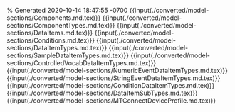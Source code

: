 % Generated 2020-10-14 18:47:55 -0700
{{input(./converted/model-sections/Components.md.tex)}}
{{input(./converted/model-sections/ComponentTypes.md.tex)}}
{{input(./converted/model-sections/DataItems.md.tex)}}
{{input(./converted/model-sections/Conditions.md.tex)}}
{{input(./converted/model-sections/DataItemTypes.md.tex)}}
{{input(./converted/model-sections/SampleDataItemTypes.md.tex)}}
{{input(./converted/model-sections/ControlledVocabDataItemTypes.md.tex)}}
{{input(./converted/model-sections/NumericEventDataItemTypes.md.tex)}}
{{input(./converted/model-sections/StringEventDataItemTypes.md.tex)}}
{{input(./converted/model-sections/ConditionDataItemTypes.md.tex)}}
{{input(./converted/model-sections/DataItemSubTypes.md.tex)}}
{{input(./converted/model-sections/MTConnectDeviceProfile.md.tex)}}
